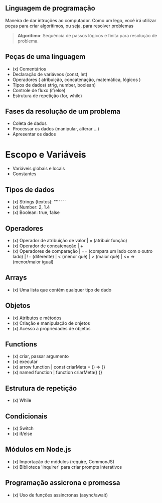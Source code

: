 ## Linguagem de programação

Maneira de dar intruções ao computador.
Como um lego, você irá utilizar peças para criar algoritimos, ou seja, para resolver problemas

>  **Algoritimo**: Sequência de passos lógicos e finita para resolução de problema.

## Peças de uma linguagem

- (x) Comentários
- Declaração de variáveos (const, let)
- Operadores ( atribuição, concatenação, matemática, lógicos )
- Tipos de dados( strig, number, boolean)
- Controle de fluxo (if/else)
- Estrutura de repetição (for, while)

## Fases da resolução de um problema

- Coleta de dados
- Processar os dados (manipular, alterar ...)
- Apresentar os dados

# Escopo e Variáveis

- Variáveis globais e locais
- Constantes

## Tipos de dados

- (x) Strings  (textos): "" '' ``
- (x) Number: 2, 1.4
- (x) Boolean: true, false

## Operadores

- (x) Operador de atribuição de valor | = (atribuir função)
- (x) Operador de concatenação | +
- (x) Operadores de comparação | == (compara um lado com o outro lado) | != (diferente) | < (menor quê) | > (maior quê) | <= => (menor/maior igual)

## Arrays

- (x) Uma lista que contém qualquer tipo de dado

## Objetos

- (x) Atributos e métodos
- (x) Criação e manipulação de onjetos
- (x) Acesso a propriedades de objetos

## Functions

- (x) criar, passar argumento
- (x) executar
- (x) arrow function | const criarMeta = () => {}
- (x) named function | function criarMeta() {}

## Estrutura de repetição

- (x) While

## Condicionais

- (x) Switch
- (x) if/else
## Módulos em Node.js

- (x) Importação de módulos (require, CommonJS)
- (x) Biblioteca 'inquirer' para criar prompts interativos

## Programação assicrona e promessa

- (x) Uso de funções assincronas (async/await)

